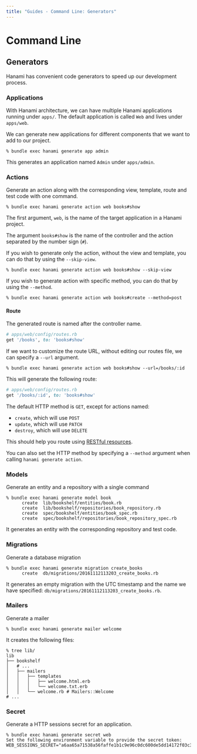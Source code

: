 ```yaml
---
title: "Guides - Command Line: Generators"
---
```


# Command Line

## Generators

Hanami has convenient code generators to speed up our development process.

### Applications

With Hanami architecture, we can have multiple Hanami applications running under `apps/`.
The default application is called `Web` and lives under `apps/web`.

We can generate new applications for different components that we want to add to our project.

```shell
% bundle exec hanami generate app admin
```

This generates an application named `Admin` under `apps/admin`.

### Actions

Generate an action along with the corresponding view, template, route and test code with one command.

```shell
% bundle exec hanami generate action web books#show
```

The first argument, `web`, is the name of the target application in a Hanami project.

The argument `books#show` is the name of the controller and the action separated by the number sign (`#`).

If you wish to generate only the action, without the view and template, you can do that by using the `--skip-view`.

```shell
% bundle exec hanami generate action web books#show --skip-view
```

If you wish to generate action with specific method, you can do that by using the `--method`.

```shell
% bundle exec hanami generate action web books#create --method=post
```

#### Route

The generated route is named after the controller name.

```ruby
# apps/web/config/routes.rb
get '/books', to: 'books#show'
```

If we want to customize the route URL, without editing our routes file, we can specify a `--url` argument.

```shell
% bundle exec hanami generate action web books#show --url=/books/:id
```

This will generate the following route:

```ruby
# apps/web/config/routes.rb
get '/books/:id', to: 'books#show'
```

The default HTTP method is `GET`, except for actions named:

- `create`, which will use `POST`
- `update`, which will use `PATCH`
- `destroy`, which will use `DELETE`

This should help you route using [RESTful resources](/guides/routing/restful-resources).

You can also set the HTTP method by specifying a `--method` argument when calling `hanami generate action`.

### Models

Generate an entity and a repository with a single command

```shell
% bundle exec hanami generate model book
      create  lib/bookshelf/entities/book.rb
      create  lib/bookshelf/repositories/book_repository.rb
      create  spec/bookshelf/entities/book_spec.rb
      create  spec/bookshelf/repositories/book_repository_spec.rb
```

It generates an entity with the corresponding repository and test code.

### Migrations

Generate a database migration

```shell
% bundle exec hanami generate migration create_books
      create  db/migrations/20161112113203_create_books.rb
```

It generates an empty migration with the UTC timestamp and the name we have specified: `db/migrations/20161112113203_create_books.rb`.

### Mailers

Generate a mailer

```shell
% bundle exec hanami generate mailer welcome
```

It creates the following files:

```shell
% tree lib/
lib
├── bookshelf
│   # ...
│   ├── mailers
│   │   ├── templates
│   │   │   ├── welcome.html.erb
│   │   │   └── welcome.txt.erb
│   │   └── welcome.rb # Mailers::Welcome
# ...
```

### Secret

Generate a HTTP sessions secret for an application.

```shell
% bundle exec hanami generate secret web
Set the following environment variable to provide the secret token:
WEB_SESSIONS_SECRET="a6aa65a71538a56faffe1b1c9e96c0dc600de5dd14172f03c35cc48c3b27affe"
```
